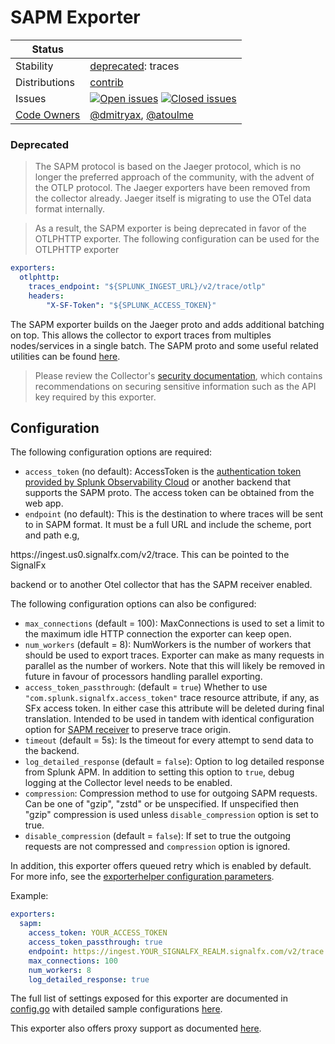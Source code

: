 # SAPM Exporter

<!-- status autogenerated section -->
| Status        |           |
| ------------- |-----------|
| Stability     | [deprecated]: traces   |
| Distributions | [contrib] |
| Issues        | [![Open issues](https://img.shields.io/github/issues-search/open-telemetry/opentelemetry-collector-contrib?query=is%3Aissue%20is%3Aopen%20label%3Aexporter%2Fsapm%20&label=open&color=orange&logo=opentelemetry)](https://github.com/open-telemetry/opentelemetry-collector-contrib/issues?q=is%3Aopen+is%3Aissue+label%3Aexporter%2Fsapm) [![Closed issues](https://img.shields.io/github/issues-search/open-telemetry/opentelemetry-collector-contrib?query=is%3Aissue%20is%3Aclosed%20label%3Aexporter%2Fsapm%20&label=closed&color=blue&logo=opentelemetry)](https://github.com/open-telemetry/opentelemetry-collector-contrib/issues?q=is%3Aclosed+is%3Aissue+label%3Aexporter%2Fsapm) |
| [Code Owners](https://github.com/open-telemetry/opentelemetry-collector-contrib/blob/main/CONTRIBUTING.md#becoming-a-code-owner)    | [@dmitryax](https://www.github.com/dmitryax), [@atoulme](https://www.github.com/atoulme) |

[deprecated]: https://github.com/open-telemetry/opentelemetry-collector/blob/main/docs/component-stability.md#deprecated
[contrib]: https://github.com/open-telemetry/opentelemetry-collector-releases/tree/main/distributions/otelcol-contrib
<!-- end autogenerated section -->

### Deprecated

> The SAPM protocol is based on the Jaeger protocol, which is no longer the preferred approach of the community, with the advent of the OTLP protocol. The Jaeger exporters have been removed from the collector already. Jaeger itself is migrating to use the OTel data format internally.

> As a result, the SAPM exporter is being deprecated in favor of the OTLPHTTP exporter. The following configuration can be used for the OTLPHTTP exporter

```yaml
exporters:
  otlphttp:
    traces_endpoint: "${SPLUNK_INGEST_URL}/v2/trace/otlp"
    headers:
        "X-SF-Token": "${SPLUNK_ACCESS_TOKEN}"
```
The SAPM exporter builds on the Jaeger proto and adds additional batching on top. This allows
the collector to export traces from multiples nodes/services in a single batch. The SAPM proto
and some useful related utilities can be found [here](https://github.com/signalfx/sapm-proto/).

> Please review the Collector's [security
> documentation](https://github.com/open-telemetry/opentelemetry-collector/blob/main/docs/security-best-practices.md),
> which contains recommendations on securing sensitive information such as the
> API key required by this exporter.

## Configuration

The following configuration options are required:

- `access_token` (no default): AccessToken is the [authentication token provided by Splunk Observability Cloud](https://docs.splunk.com/observability/en/admin/authentication/authentication-tokens/manage-usage.html) or
another backend that supports the SAPM proto. The access token can be obtained from the
web app.
- `endpoint` (no default): This is the destination to where traces will be sent to in SAPM
format. It must be a full URL and include the scheme, port and path e.g,
<!-- markdown-link-check-disable-line -->https://ingest.us0.signalfx.com/v2/trace. This can be pointed to the SignalFx 
backend or to another Otel collector that has the SAPM receiver enabled.

The following configuration options can also be configured:

- `max_connections` (default = 100): MaxConnections is used to set a limit to the maximum
idle HTTP connection the exporter can keep open.
- `num_workers` (default = 8): NumWorkers is the number of workers that should be used to
export traces. Exporter can make as many requests in parallel as the number of workers. Note
that this will likely be removed in future in favour of processors handling parallel exporting.
- `access_token_passthrough`: (default = `true`) Whether to use `"com.splunk.signalfx.access_token"`
trace resource attribute, if any, as SFx access token.  In either case this attribute will be deleted
during final translation.  Intended to be used in tandem with identical configuration option for
[SAPM receiver](../../receiver/sapmreceiver/README.md) to preserve trace origin.
- `timeout` (default = 5s): Is the timeout for every attempt to send data to the backend.
- `log_detailed_response` (default = `false`): Option to log detailed response from Splunk APM.
In addition to setting this option to `true`, debug logging at the Collector level needs to be enabled.
- `compression`: Compression method to use for outgoing SAPM requests. Can be one of
  "gzip", "zstd" or be unspecified. If unspecified then "gzip" compression is used unless
  `disable_compression` option is set to true.
- `disable_compression` (default = `false`): If set to true the outgoing requests are not
  compressed and `compression` option is ignored.

In addition, this exporter offers queued retry which is enabled by default.
For more info, see the [exporterhelper configuration parameters](https://github.com/open-telemetry/opentelemetry-collector/blob/main/exporter/exporterhelper/README.md).

Example:

```yaml
exporters:
  sapm:
    access_token: YOUR_ACCESS_TOKEN
    access_token_passthrough: true
    endpoint: https://ingest.YOUR_SIGNALFX_REALM.signalfx.com/v2/trace
    max_connections: 100
    num_workers: 8
    log_detailed_response: true
```

The full list of settings exposed for this exporter are documented in [config.go](./config.go)
with detailed sample configurations [here](testdata/config.yaml).

This exporter also offers proxy support as documented
[here](https://github.com/open-telemetry/opentelemetry-collector/tree/main/exporter#proxy-support).
